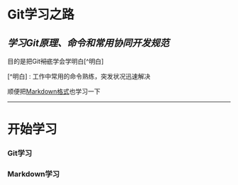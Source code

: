 Git学习之路
================
_学习Git原理、命令和常用协同开发规范_
-----------------------------------
目的是把Git~~彻底~~学会学明白[^明白]   

[^明白] : 工作中常用的命令熟练，突发状况迅速解决

顺便把<u>Markdown格式</u>也学习一下

*  *  *  

# **开始学习**

### Git学习


### Markdown学习

